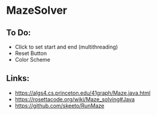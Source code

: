 # MazeSolver

## To Do:
* Click to set start and end (multithreading)
* Reset Button
* Color Scheme

## Links:
* https://algs4.cs.princeton.edu/41graph/Maze.java.html
* https://rosettacode.org/wiki/Maze_solving#Java
* https://github.com/skeeto/RunMaze
